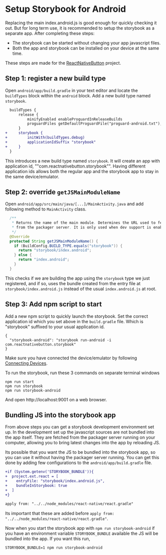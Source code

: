# Setup Storybook for Android

Replacing the main index.android.js is good enough for quickly checking it out. But for long term use, it is recommended to setup the storybook as a separate app. After completing these steps:

* The storybook can be started without changing your app javascript files.
* Both the app and storybook can be installed on your device at the same time.

These steps are made for the [ReactNativeButton](https://github.com/kadira-samples/react-native-button) project.

## Step 1: register a new build type

Open `android/app/build.gradle` in your text editor and locate the `buildTypes` block within the `android` block. Add a new build type named `storybook`.

```diff
  buildTypes {
      release {
          minifyEnabled enableProguardInReleaseBuilds
          proguardFiles getDefaultProguardFile("proguard-android.txt"), "proguard-rules.pro"
      }
+     storybook {
+         initWith(buildTypes.debug)
+         applicationIdSuffix "storybook"
+     }
  }
```
This introduces a new build type named `storybook`. It will create an app with application id, ""com.reactnativebutton.storybook"". Having different application ids allows both the regular app and the storybook app to stay in the same device/emulator.

## Step 2: override `getJSMainModuleName`

Open `android/app/src/main/java/[...]/MainActivity.java` and add following method to `MainActivity` class.

```java
  /**
   * Returns the name of the main module. Determines the URL used to fetch the JS bundle
   * from the packager server. It is only used when dev support is enabled.
   */
  @Override
  protected String getJSMainModuleName() {
    if (BuildConfig.BUILD_TYPE.equals("storybook")) {
      return "storybook/index.android";
    } else {
      return "index.android";
    }
  }
```

This checks if we are building the app using the `storybook` type we just registered, and if so, uses the bundle created from the entry file at `storybook/index.android.js` instead of the usual `index.android.js` at root.

## Step 3: Add npm script to start

Add a new npm script to quickly launch the storybook. Set the correct application id which you set above in the `build.gradle` file. Which is "storybook" suffixed to your usual application id.

```
{
  "storybook-android": "storybook run-android -i com.reactnativebutton.storybook"
}
```

Make sure you have connected the device/emulator by following [Connecting Devices](https://github.com/kadirahq/react-native-storybook#connecting-devices).

To run the storybook, run these 3 commands on separate terminal windows
```
npm run start
npm run storybook
npm run storybook-android
```
And open http://localhost:9001 on a web browser.

## Bundling JS into the storybook app

From above steps you can get a storybook development environment set up. In the development set up the javascript sources are not bundled into the app itself. They are fetched from the packager server running on your computer, allowing you to bring latest changes into the app by reloading JS.

Its possible that you want the JS to be bundled into the storybook app, so you can use it without having the packager server running. You can get this done by adding few configurations to the `android/app/build.gradle` file.

```diff
+if (System.getenv('STORYBOOK_BUNDLE')){
+  project.ext.react = [
+    entryFile: "storybook/index.android.js",
+    bundleInStorybook: true
+  ]
+}

apply from: "../../node_modules/react-native/react.gradle"
```

Its important that these are added before `apply from: "../../node_modules/react-native/react.gradle"`.

Now when you start the storybook app with `npm run storybook-android` if you have an environment variable `STORYBOOK_BUNDLE` available the JS will be bundled into the app. If you want this run,

`STORYBOOK_BUNDLE=1 npm run storybook-android`
